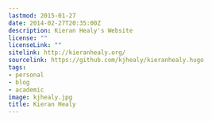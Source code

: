 ```yaml
---
lastmod: 2015-01-27
date: 2014-02-27T20:35:00Z
description: Kieran Healy's Website
license: ""
licenseLink: ""
sitelink: http://kieranhealy.org/
sourcelink: https://github.com/kjhealy/kieranhealy.hugo
tags:
- personal
- blog
- academic
image: kjhealy.jpg
title: Kieran Healy
---
```


